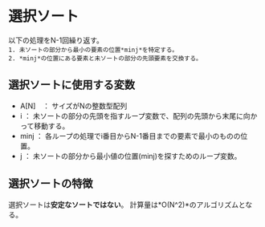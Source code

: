 # 選択ソート
以下の処理をN-1回繰り返す。  
` 1. 未ソートの部分から最小の要素の位置*minj*を特定する。 `  
`2. *minj*の位置にある要素と未ソートの部分の先頭要素を交換する。 `

## 選択ソートに使用する変数
 - A[N]　： サイズがNの整数型配列
 - i     ： 未ソートの部分の先頭を指すループ変数で、配列の先頭から末尾に向かって移動する。
 - minj  ： 各ループの処理でi番目からN-1番目までの要素で最小のものの位置。
 - j     ： 未ソートの部分から最小値の位置(minj)を探すためのループ変数。

 ## 選択ソートの特徴
 選択ソートは**安定なソートではない**。
 計算量は*O(N^2)*のアルゴリズムとなる。

 